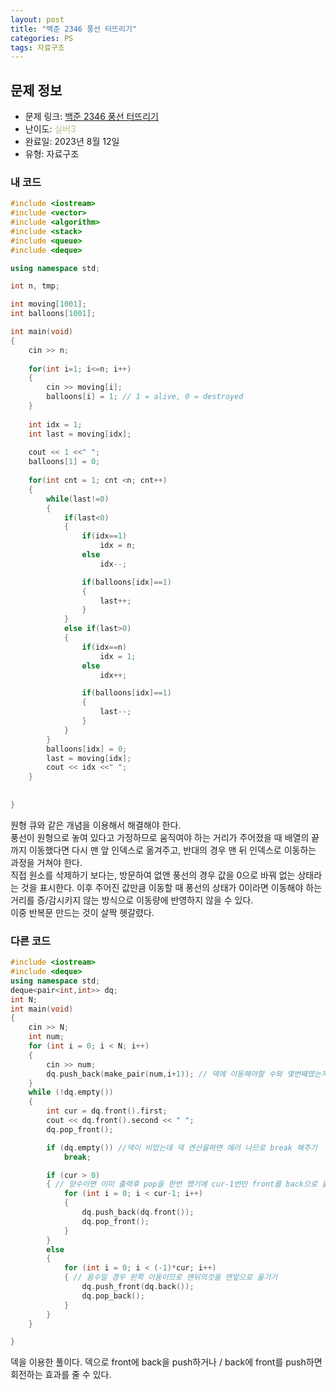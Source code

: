 ```yaml
---
layout: post
title: "백준 2346 풍선 터뜨리기"
categories: PS
tags: 자료구조
---
```


## 문제 정보
- 문제 링크: [백준 2346 풍선 터뜨리기](https://www.acmicpc.net/problem/2346)
- 난이도: <span style="color:#B5C78A">실버3</span>
- 완료일: 2023년 8월 12일
- 유형: 자료구조

### 내 코드

```C++
#include <iostream>
#include <vector>
#include <algorithm>
#include <stack>
#include <queue>
#include <deque>

using namespace std;

int n, tmp;

int moving[1001];
int balloons[1001];

int main(void)
{
	cin >> n;
	
	for(int i=1; i<=n; i++)
	{
		cin >> moving[i];
		balloons[i] = 1; // 1 = alive, 0 = destroyed
	}
	
	int idx = 1;
	int last = moving[idx];
	
	cout << 1 <<" ";
	balloons[1] = 0;
	
	for(int cnt = 1; cnt <n; cnt++)
	{
		while(last!=0)
		{
			if(last<0)
			{
				if(idx==1)
					idx = n;
				else
					idx--;

				if(balloons[idx]==1)
				{
					last++;
				}
			}
			else if(last>0)
			{
				if(idx==n)
					idx = 1;
				else
					idx++;

				if(balloons[idx]==1)
				{
					last--;
				}
			}	
		}
		balloons[idx] = 0;
		last = moving[idx];		
		cout << idx <<" ";
	}
		
	
}
```

원형 큐와 같은 개념을 이용해서 해결해야 한다.   
풍선이 원형으로 놓여 있다고 가정하므로 움직여야 하는 거리가 주어졌을 때 배열의 끝까지 이동했다면 다시 맨 앞 인덱스로 옮겨주고, 반대의 경우 맨 뒤 인덱스로 이동하는 과정을 거쳐야 한다.  
직접 원소를 삭제하기 보다는, 방문하여 없앤 풍선의 경우 값을 0으로 바꿔 없는 상태라는 것을 표시한다. 이후 주어진 값만큼 이동할 때 풍선의 상태가 0이라면 이동해야 하는 거리를 증/감시키지 않는 방식으로 이동량에 반영하지 않을 수 있다.   
이중 반복문 만드는 것이 살짝 헷갈렸다.  

### 다른 코드

```C++
#include <iostream>
#include <deque>
using namespace std;
deque<pair<int,int>> dq;
int N;
int main(void)
{
	cin >> N;
	int num;
	for (int i = 0; i < N; i++)
	{
		cin >> num;
		dq.push_back(make_pair(num,i+1)); // 덱에 이동해야할 수와 몇번째였는지 저장
	}
	while (!dq.empty())
	{
		int cur = dq.front().first;
		cout << dq.front().second << " ";
		dq.pop_front();

		if (dq.empty()) //덱이 비었는데 덱 연산을하면 에러 나므로 break 해주기
			break;

		if (cur > 0)
		{ // 양수이면 이미 출력후 pop을 한번 했기에 cur-1번만 front를 back으로 옮기기
			for (int i = 0; i < cur-1; i++)
			{
				dq.push_back(dq.front());
				dq.pop_front();
			}
		}
		else
		{
			for (int i = 0; i < (-1)*cur; i++)
			{ // 음수일 경우 왼쪽 이동이므로 맨뒤의것을 맨앞으로 옮기기
				dq.push_front(dq.back());
				dq.pop_back();
			}
		}
	}

}
```

덱을 이용한 풀이다. 덱으로 front에 back을 push하거나 / back에 front를 push하면 회전하는 효과를 줄 수 있다.
